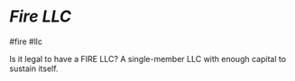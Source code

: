 # *Fire* *LLC*
#fire #llc

Is it legal to have a FIRE LLC?
A single-member LLC with enough capital to sustain itself.
